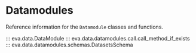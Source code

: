 # Datamodules

Reference information for the `Datamodule` classes and functions.

::: eva.data.DataModule
::: eva.data.datamodules.call.call_method_if_exists
::: eva.data.datamodules.schemas.DatasetsSchema
